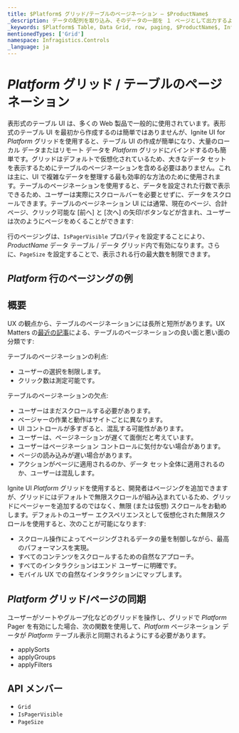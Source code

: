 ```yaml
---
title: $Platform$ グリッド/テーブルのページネーション – $ProductName$
_description: データの配列を取り込み、そのデータの一部を １ ページとして出力するように設計されたインフラジスティックスの $Platform$ グリッド コンポーネントの Pager を是非お試しください。
_keywords: $Platform$ Table, Data Grid, row, paging, $ProductName$, Infragistics, $Platform$ テーブル, データ グリッド, 行のページング, インフラジスティックス
mentionedTypes: ['Grid']
namespace: Infragistics.Controls
_language: ja
---
```


# $Platform$ グリッド / テーブルのページネーション

表形式のテーブル UI は、多くの Web 製品で一般的に使用されています。表形式のテーブル UI を最初から作成するのは簡単ではありませんが、Ignite UI for $Platform$ グリッドを使用すると、テーブル UI の作成が簡単になり、大量のローカル データまたはリモート データを $Platform$ グリッドにバインドするのも簡単です。グリッドはデフォルトで仮想化されているため、大きなデータ セットを表示するためにテーブルのページネーションを含める必要はありません。これは主に、UI で複雑なデータを整理する最も効率的な方法のために使用されます。テーブルのページネーションを使用すると、データを設定された行数で表示できるため、ユーザーは実際にスクロールバーを必要とせずに、データをスクロールできます。テーブルのページネーション UI には通常、現在のページ、合計ページ、クリック可能な [前へ] と [次へ] の矢印/ボタンなどが含まれ、ユーザーは次のようにページをめくることができます:

行のページングは、`IsPagerVisible` プロパティを設定することにより、$ProductName$ データ テーブル / データ グリッド内で有効になります。さらに、`PageSize` を設定することで、表示される行の最大数を制限できます。

## $Platform$ 行のページングの例

<code-view style="height: 600px"
           data-demos-base-url="{environment:dvDemosBaseUrl}"
           iframe-src="{environment:dvDemosBaseUrl}/grids/data-grid-pager"
           alt="$Platform$ 行のページングの例"
           github-src="grids/data-grid/pager">
</code-view>

<div class="divider--half"></div>

## 概要

UX の観点から、テーブルのページネーションには長所と短所があります。UX Matters の[最近の記事](https://www.uxmatters.com/mt/archives/2018/11/paging-scrolling-and-infinite-scroll.php)による、テーブルのページネーションの良い面と悪い面の分類です:

テーブルのページネーションの利点:

- ユーザーの選択を制限します。
- クリック数は測定可能です。

テーブルのページネーションの欠点:

- ユーザーはまだスクロールする必要があります。
- ページャーの作業と動作はサイトごとに異なります。
- UI コントロールが多すぎると、混乱する可能性があります。
- ユーザーは、ページネーションが遅くて面倒だと考えています。
- ユーザーはページネーション コントロールに気付かない場合があります。
- ページの読み込みが遅い場合があります。
- アクションがページに適用されるのか、データ セット全体に適用されるのか、ユーザーは混乱します。

Ignite UI $Platform$ グリッドを使用すると、開発者はページングを追加できますが、グリッドにはデフォルトで無限スクロールが組み込まれているため、グリッドにページャーを追加するのではなく、無限 (または仮想) スクロールをお勧めします。デフォルトのユーザー エクスペリエンスとして仮想化された無限スクロールを使用すると、次のことが可能になります:

- スクロール操作によってページングされるデータの量を制御しながら、最高のパフォーマンスを実現。
- すべてのコンテンツをスクロールするための自然なアプローチ。
- すべてのインタラクションはエンド ユーザーに明確です。
- モバイル UX での自然なインタラクションにマップします。

## $Platform$ グリッド/ページの同期

ユーザーがソートやグループ化などのグリッドを操作し、グリッドで $Platform$ Pager を有効にした場合、次の関数を使用して、$Platform$ ページネーション データが $Platform$ テーブル表示と同期されるようにする必要があります。

- applySorts
- applyGroups
- applyFilters

## API メンバー

 - `Grid`
 - `IsPagerVisible`
 - `PageSize`
